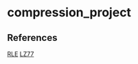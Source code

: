 # compression_project


## References

[RLE](https://hydrolix.io/blog/run-length-encoding/)
[LZ77](https://medium.com/@vincentcorbee/lz77-compression-in-javascript-cd2583d2a8bd)
